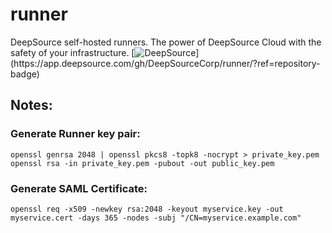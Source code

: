 # runner
DeepSource self-hosted runners.  The power of DeepSource Cloud with the safety of your infrastructure.
[![DeepSource](https://app.deepsource.com/gh/DeepSourceCorp/runner.svg/?label=active+issues&show_trend=true&token=Cs-Qwzy6mON1zpyhLBHdzRC_)](https://app.deepsource.com/gh/DeepSourceCorp/runner/?ref=repository-badge)

## Notes:

### Generate Runner key pair:
```
openssl genrsa 2048 | openssl pkcs8 -topk8 -nocrypt > private_key.pem
openssl rsa -in private_key.pem -pubout -out public_key.pem
```

### Generate SAML Certificate:
```
openssl req -x509 -newkey rsa:2048 -keyout myservice.key -out myservice.cert -days 365 -nodes -subj "/CN=myservice.example.com"
```